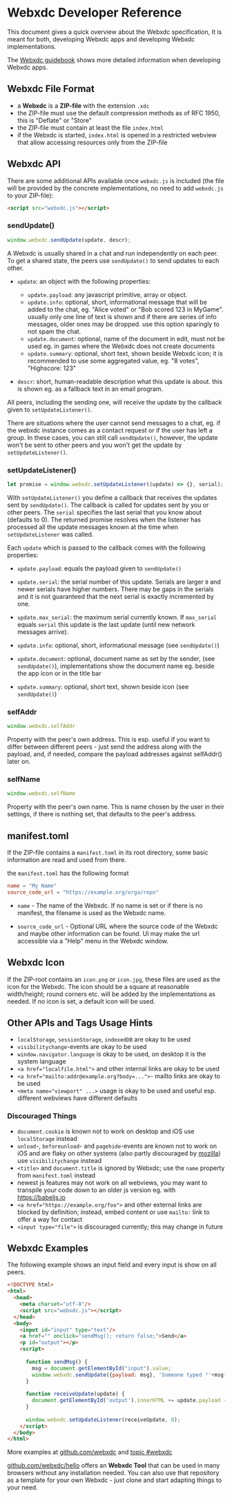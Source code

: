 # Webxdc Developer Reference

This document gives a quick overview about the Webxdc specification,
It is meant for both, developing Webxdc apps
and developing Webxdc implementations.

The [Webxdc guidebook](https://docs.webxdc.org/) shows more detailed information
when developing Webxdc apps.


## Webxdc File Format

- a **Webxdc** is a **ZIP-file** with the extension `.xdc`
- the ZIP-file must use the default compression methods as of RFC 1950,
  this is "Deflate" or "Store"
- the ZIP-file must contain at least the file `index.html`
- if the Webxdc is started, `index.html` is opened in a restricted webview
  that allow accessing resources only from the ZIP-file


## Webxdc API

There are some additional APIs available once `webxdc.js` is included
(the file will be provided by the concrete implementations,
no need to add `webxdc.js` to your ZIP-file):

```html
<script src="webxdc.js"></script>
```

### sendUpdate()

```js
window.webxdc.sendUpdate(update, descr);
```

A Webxdc is usually shared in a chat and run independently on each peer.
To get a shared state, the peers use `sendUpdate()` to send updates to each other.

- `update`: an object with the following properties:  
    - `update.payload`: any javascript primitive, array or object.
    - `update.info`: optional, short, informational message that will be added to the chat,
       eg. "Alice voted" or "Bob scored 123 in MyGame".
       usually only one line of text is shown
       and if there are series of info messages, older ones may be dropped.
       use this option sparingly to not spam the chat.
    - `update.document`: optional, name of the document in edit,
       must not be used eg. in games where the Webxdc does not create documents
    - `update.summary`: optional, short text, shown beside Webxdc icon;
       it is recommended to use some aggregated value,  eg. "8 votes", "Highscore: 123"

- `descr`: short, human-readable description what this update is about.
  this is shown eg. as a fallback text in an email program.

All peers, including the sending one,
will receive the update by the callback given to `setUpdateListener()`.

There are situations where the user cannot send messages to a chat,
eg. if the webxdc instance comes as a contact request or if the user has left a group.
In these cases, you can still call `sendUpdate()`,
however, the update won't be sent to other peers
and you won't get the update by `setUpdateListener()`.


### setUpdateListener()

```js
let promise = window.webxdc.setUpdateListener((update) => {}, serial);
```

With `setUpdateListener()` you define a callback that receives the updates
sent by `sendUpdate()`. The callback is called for updates sent by you or other peers.
The `serial` specifies the last serial that you know about (defaults to 0). 
The returned promise resolves when the listener has processed all the update messages known at the time when  `setUpdateListener` was called. 

Each `update` which is passed to the callback comes with the following properties: 

- `update.payload`: equals the payload given to `sendUpdate()`

- `update.serial`: the serial number of this update.
  Serials are larger `0` and newer serials have higher numbers.
  There may be gaps in the serials
  and it is not guaranteed that the next serial is exactly incremented by one.

- `update.max_serial`: the maximum serial currently known.
  If `max_serial` equals `serial` this update is the last update (until new network messages arrive).

- `update.info`: optional, short, informational message (see `sendUpdate()`)

- `update.document`: optional, document name as set by the sender, (see `sendUpdate()`),
  implementations show the document name eg. beside the app icon or in the title bar

- `update.summary`: optional, short text, shown beside icon (see `sendUpdate()`)


### selfAddr

```js
window.webxdc.selfAddr
```

Property with the peer's own address.
This is esp. useful if you want to differ between different peers -
just send the address along with the payload,
and, if needed, compare the payload addresses against selfAddr() later on.


### selfName

```js
window.webxdc.selfName
```

Property with the peer's own name.
This is name chosen by the user in their settings,
if there is nothing set, that defaults to the peer's address.


## manifest.toml

If the ZIP-file contains a `manifest.toml` in its root directory,
some basic information are read and used from there.

the `manifest.toml` has the following format

```toml
name = "My Name"
source_code_url = "https://example.org/orga/repo"
```

- `name` - The name of the Webxdc.
  If no name is set or if there is no manifest, the filename is used as the Webxdc name.

- `source_code_url` - Optional URL where the source code of the Webxdc and maybe other information can be found.
  UI may make the url accessible via a "Help" menu in the Webxdc window.


## Webxdc Icon

If the ZIP-root contains an `icon.png` or `icon.jpg`,
these files are used as the icon for the Webxdc.
The icon should be a square at reasonable width/height;
round corners etc. will be added by the implementations as needed.
If no icon is set, a default icon will be used.


## Other APIs and Tags Usage Hints

- `localStorage`, `sessionStorage`, `indexedDB` are okay to be used
- `visibilitychange`-events are okay to be used
- `window.navigator.language` is okay to be used, on desktop it is the system language
- `<a href="localfile.html">` and other internal links are okay to be used
- `<a href="mailto:addr@example.org?body=...">`- mailto links are okay to be used
- `<meta name="viewport" ...>` usage is okay to be used
  and useful esp. different webviews have different defaults


### Discouraged Things

- `document.cookie` is known not to work on desktop and iOS
  use `localStorage` instead
- `unload`-, `beforeunload`- and `pagehide`-events are known not to work on iOS and are flaky on other systems
  (also partly discouraged by [mozilla](https://developer.mozilla.org/en-US/docs/Web/API/Window/unload_event))
  use `visibilitychange` instead
- `<title>` and `document.title` is ignored by Webxdc;
  use the `name` property from `manifest.toml` instead
- newest js features may not work on all webviews,
  you may want to transpile your code down to an older js version
  eg. with <https://babeljs.io>
- `<a href="https://example.org/foo">` and other external links are blocked by definition;
  instead, embed content or use `mailto:` link to offer a way for contact
- `<input type="file">` is discouraged currently; this may change in future


## Webxdc Examples

The following example shows an input field and every input is show on all peers.

```html
<!DOCTYPE html>
<html>
  <head>
    <meta charset="utf-8"/>
    <script src="webxdc.js"></script>
  </head>
  <body>
    <input id="input" type="text"/>
    <a href="" onclick="sendMsg(); return false;">Send</a>
    <p id="output"></p>
    <script>
    
      function sendMsg() {
        msg = document.getElementById("input").value;
        window.webxdc.sendUpdate({payload: msg}, 'Someone typed "'+msg+'".');
      }
    
      function receiveUpdate(update) {
        document.getElementById('output').innerHTML += update.payload + "<br>";
      }
    
      window.webxdc.setUpdateListener(receiveUpdate, 0);
    </script>
  </body>
</html>
```

More examples at [github.com/webxdc](https://github.com/webxdc) and
[topic #webxdc](https://github.com/topics/webxdc)

[github.com/webxdc/hello](https://github.com/webxdc/hello)
offers an **Webxdc Tool** that can be used in many browsers without any installation needed.
You can also use that repository as a template for your own Webxdc -
just clone and start adapting things to your need.
